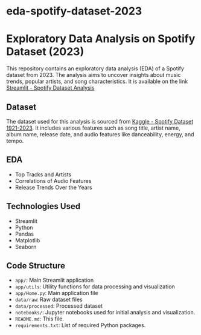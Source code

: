 # eda-spotify-dataset-2023

# Exploratory Data Analysis on Spotify Dataset (2023)

This repository contains an exploratory data analysis (EDA) of a Spotify dataset from 2023. The analysis aims to uncover insights about music trends, popular artists, and song characteristics.
It is available on the link [Streamlit - Spotify Dataset Analysis](https://xh-eda-spotify-dataset-2024.streamlit.app/)

## Dataset

The dataset used for this analysis is sourced from [Kaggle - Spotify Dataset 1921-2023](https://www.kaggle.com/datasets/nelgiriyewithana/top-spotify-songs-2023). It includes various features such as song title, artist name, album name, release date, and audio features like danceability, energy, and tempo.


## EDA 

- Top Tracks and Artists
- Correlations of Audio Features
- Release Trends Over the Years


## Technologies Used
- Streamlit
- Python
- Pandas
- Matplotlib
- Seaborn


## Code Structure
- `app/`: Main Streamlit application
- `app/utils`: Utility functions for data processing and visualization
- `app/Home.py`: Main application file
- `data/raw`: Raw dataset files
- `data/processed`: Processed dataset
- `notebooks/`: Jupyter notebooks used for initial analysis and visualization.
- `README.md`: This file.
- `requirements.txt`: List of required Python packages.
